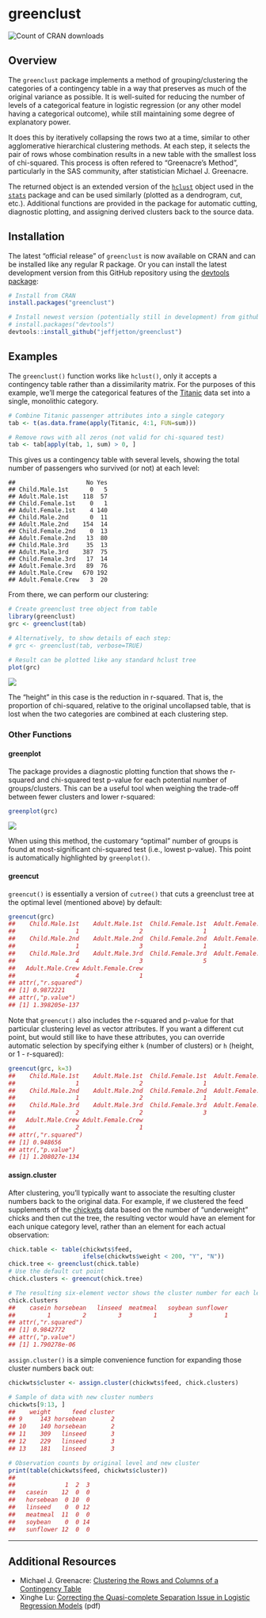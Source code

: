 
<!-- README.md is generated from README.Rmd. Please edit that file -->

# greenclust

![Count of CRAN
downloads](https://cranlogs.r-pkg.org/badges/grand-total/greenclust)

## Overview

The `greenclust` package implements a method of grouping/clustering the
categories of a contingency table in a way that preserves as much of the
original variance as possible. It is well-suited for reducing the number
of levels of a categorical feature in logistic regression (or any other
model having a categorical outcome), while still maintaining some degree
of explanatory power.

It does this by iteratively collapsing the rows two at a time, similar
to other agglomerative hierarchical clustering methods. At each step, it
selects the pair of rows whose combination results in a new table with
the smallest loss of chi-squared. This process is often refered to
“Greenacre’s Method”, particularly in the SAS community, after
statistician Michael J. Greenacre.

The returned object is an extended version of the
[`hclust`](https://stat.ethz.ch/R-manual/R-devel/library/stats/html/hclust.html)
object used in the
[`stats`](https://stat.ethz.ch/R-manual/R-devel/library/stats/html/stats-package.html)
package and can be used similarly (plotted as a dendrogram, cut, etc.).
Additional functions are provided in the package for automatic cutting,
diagnostic plotting, and assigning derived clusters back to the source
data.

## Installation

The latest “official release” of `greenclust` is now available on CRAN
and can be installed like any regular R package. Or you can install the
latest development version from this GitHub repository using the
[devtools package](https://CRAN.R-project.org/package=devtools):

``` r
# Install from CRAN
install.packages("greenclust")

# Install newest version (potentially still in development) from github
# install.packages("devtools")
devtools::install_github("jeffjetton/greenclust")
```

## Examples

The `greenclust()` function works like `hclust()`, only it accepts a
contingency table rather than a dissimilarity matrix. For the purposes
of this example, we’ll merge the categorical features of the
[Titanic](https://stat.ethz.ch/R-manual/R-devel/library/datasets/html/Titanic.html)
data set into a single, monolithic category.

``` r
# Combine Titanic passenger attributes into a single category
tab <- t(as.data.frame(apply(Titanic, 4:1, FUN=sum)))

# Remove rows with all zeros (not valid for chi-squared test)
tab <- tab[apply(tab, 1, sum) > 0, ]
```

This gives us a contingency table with several levels, showing the total
number of passengers who survived (or not) at each level:

    ##                    No Yes
    ## Child.Male.1st      0   5
    ## Adult.Male.1st    118  57
    ## Child.Female.1st    0   1
    ## Adult.Female.1st    4 140
    ## Child.Male.2nd      0  11
    ## Adult.Male.2nd    154  14
    ## Child.Female.2nd    0  13
    ## Adult.Female.2nd   13  80
    ## Child.Male.3rd     35  13
    ## Adult.Male.3rd    387  75
    ## Child.Female.3rd   17  14
    ## Adult.Female.3rd   89  76
    ## Adult.Male.Crew   670 192
    ## Adult.Female.Crew   3  20

From there, we can perform our clustering:

``` r
# Create greenclust tree object from table
library(greenclust)
grc <- greenclust(tab)

# Alternatively, to show details of each step:
# grc <- greenclust(tab, verbose=TRUE)

# Result can be plotted like any standard hclust tree
plot(grc)
```

![](man/figures/README-example_clusterplot_1-1.png)<!-- -->

The “height” in this case is the reduction in r-squared. That is, the
proportion of chi-squared, relative to the original uncollapsed table,
that is lost when the two categories are combined at each clustering
step.

### Other Functions

#### greenplot

The package provides a diagnostic plotting function that shows the
r-squared and chi-squared test p-value for each potential number of
groups/clusters. This can be a useful tool when weighing the trade-off
between fewer clusters and lower r-squared:

``` r
greenplot(grc)
```

![](man/figures/README-example_greenplot-1.png)<!-- -->

When using this method, the customary “optimal” number of groups is
found at most-significant chi-squared test (i.e., lowest p-value). This
point is automatically highlighted by `greenplot()`.

#### greencut

`greencut()` is essentially a version of `cutree()` that cuts a
greenclust tree at the optimal level (mentioned above) by default:

``` r
greencut(grc)
##    Child.Male.1st    Adult.Male.1st  Child.Female.1st  Adult.Female.1st 
##                 1                 2                 1                 1 
##    Child.Male.2nd    Adult.Male.2nd  Child.Female.2nd  Adult.Female.2nd 
##                 1                 3                 1                 1 
##    Child.Male.3rd    Adult.Male.3rd  Child.Female.3rd  Adult.Female.3rd 
##                 4                 3                 5                 5 
##   Adult.Male.Crew Adult.Female.Crew 
##                 4                 1 
## attr(,"r.squared")
## [1] 0.9872221
## attr(,"p.value")
## [1] 1.398205e-137
```

Note that `greencut()` also includes the r-squared and p-value for that
particular clustering level as vector attributes. If you want a
different cut point, but would still like to have these attributes, you
can override automatic selection by specifying either `k` (number of
clusters) or `h` (height, or 1 - r-squared):

``` r
greencut(grc, k=3)
##    Child.Male.1st    Adult.Male.1st  Child.Female.1st  Adult.Female.1st 
##                 1                 2                 1                 1 
##    Child.Male.2nd    Adult.Male.2nd  Child.Female.2nd  Adult.Female.2nd 
##                 1                 2                 1                 1 
##    Child.Male.3rd    Adult.Male.3rd  Child.Female.3rd  Adult.Female.3rd 
##                 2                 2                 3                 3 
##   Adult.Male.Crew Adult.Female.Crew 
##                 2                 1 
## attr(,"r.squared")
## [1] 0.948656
## attr(,"p.value")
## [1] 1.208027e-134
```

#### assign.cluster

After clustering, you’ll typically want to associate the resulting
cluster numbers back to the original data. For example, if we clustered
the feed supplements of the
[chickwts](https://stat.ethz.ch/R-manual/R-devel/library/datasets/html/chickwts.html)
data based on the number of “underweight” chicks and then cut the tree,
the resulting vector would have an element for each unique category
level, rather than an element for each actual observation:

``` r
chick.table <- table(chickwts$feed,
                     ifelse(chickwts$weight < 200, "Y", "N"))
chick.tree <- greenclust(chick.table)
# Use the default cut point
chick.clusters <- greencut(chick.tree)

# The resulting six-element vector shows the cluster number for each level
chick.clusters
##    casein horsebean   linseed  meatmeal   soybean sunflower 
##         1         2         3         1         3         1 
## attr(,"r.squared")
## [1] 0.9842772
## attr(,"p.value")
## [1] 1.790278e-06
```

`assign.cluster()` is a simple convenience function for expanding those
cluster numbers back out:

``` r
chickwts$cluster <- assign.cluster(chickwts$feed, chick.clusters)

# Sample of data with new cluster numbers
chickwts[9:13, ]
##    weight      feed cluster
## 9     143 horsebean       2
## 10    140 horsebean       2
## 11    309   linseed       3
## 12    229   linseed       3
## 13    181   linseed       3

# Observation counts by original level and new cluster
print(table(chickwts$feed, chickwts$cluster))
##            
##              1  2  3
##   casein    12  0  0
##   horsebean  0 10  0
##   linseed    0  0 12
##   meatmeal  11  0  0
##   soybean    0  0 14
##   sunflower 12  0  0
```

-----

## Additional Resources

  - Michael J. Greenacre: [Clustering the Rows and Columns of a
    Contingency Table](https://doi.org/10.1007/BF01901670)
  - Xinghe Lu: [Correcting the Quasi-complete Separation Issue in
    Logistic Regression
    Models](https://pdfs.semanticscholar.org/bbb0/2b26cf6a1628b27ddef70a83b92962d6dce2.pdf)
    (pdf)
